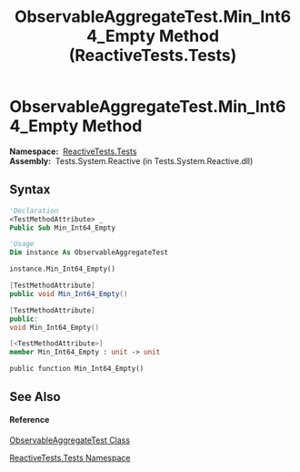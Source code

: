 ﻿---
title: ObservableAggregateTest.Min_Int64_Empty Method  (ReactiveTests.Tests)
TOCTitle: Min_Int64_Empty Method
ms:assetid: M:ReactiveTests.Tests.ObservableAggregateTest.Min_Int64_Empty
ms:mtpsurl: https://msdn.microsoft.com/en-us/library/reactivetests.tests.observableaggregatetest.min_int64_empty(v=VS.103)
ms:contentKeyID: 36619099
ms.date: 06/28/2011
mtps_version: v=VS.103
f1_keywords:
- ReactiveTests.Tests.ObservableAggregateTest.Min_Int64_Empty
dev_langs:
- CSharp
- JScript
- VB
- FSharp
- c++
---

# ObservableAggregateTest.Min\_Int64\_Empty Method

**Namespace:**  [ReactiveTests.Tests](hh289046\(v=vs.103\).md)  
**Assembly:**  Tests.System.Reactive (in Tests.System.Reactive.dll)

## Syntax

``` vb
'Declaration
<TestMethodAttribute> _
Public Sub Min_Int64_Empty
```

``` vb
'Usage
Dim instance As ObservableAggregateTest

instance.Min_Int64_Empty()
```

``` csharp
[TestMethodAttribute]
public void Min_Int64_Empty()
```

``` c++
[TestMethodAttribute]
public:
void Min_Int64_Empty()
```

``` fsharp
[<TestMethodAttribute>]
member Min_Int64_Empty : unit -> unit 
```

``` jscript
public function Min_Int64_Empty()
```

## See Also

#### Reference

[ObservableAggregateTest Class](hh314823\(v=vs.103\).md)

[ReactiveTests.Tests Namespace](hh289046\(v=vs.103\).md)

